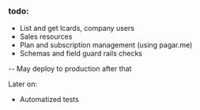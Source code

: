 ### todo:

- List and get lcards, company users
- Sales resources
- Plan and subscription management (using pagar.me)
- Schemas and field guard rails checks

-- May deploy to production after that

Later on:

- Automatized tests
